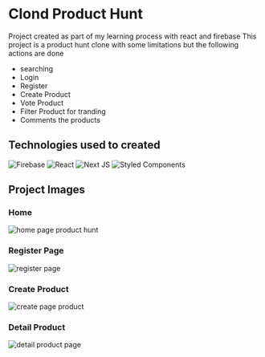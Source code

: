 # Clond Product Hunt

Project created as part of my learning process with react and firebase This project is a product hunt clone with some limitations but the following actions are done

- searching
- Login
- Register
- Create Product
- Vote Product
- Filter Product for tranding
- Comments the products

## Technologies used to created

![Firebase](https://img.shields.io/badge/firebase-%23039BE5.svg?style=for-the-badge&logo=firebase)
![React](https://img.shields.io/badge/react-%2320232a.svg?style=for-the-badge&logo=react&logoColor=%2361DAFB)
![Next JS](https://img.shields.io/badge/Next-black?style=for-the-badge&logo=next.js&logoColor=white)
![Styled Components](https://img.shields.io/badge/styled--components-DB7093?style=for-the-badge&logo=styled-components&logoColor=white)

## Project Images

### Home

![home page product hunt](https://res.cloudinary.com/dx9n8tsyu/image/upload/f_auto,q_auto/v1637807131/react-proyect/screenshot-localhost_3000-2021.11.24-20_23_20_pwnmpo.png)

### Register Page

![register page](https://res.cloudinary.com/dx9n8tsyu/image/upload/f_auto,q_auto/v1637807132/react-proyect/screenshot-localhost_3000-2021.11.24-20_24_27_rnwdhf.png)

### Create Product

![create page product](https://res.cloudinary.com/dx9n8tsyu/image/upload/f_auto,q_auto/v1637807131/react-proyect/screenshot-localhost_3000-2021.11.24-20_23_41_mzjdxp.png)

### Detail Product

![detail product page](https://res.cloudinary.com/dx9n8tsyu/image/upload/f_auto,q_auto/v1637807189/react-proyect/screenshot-localhost_3000-2021.11.24-20_26_15_ncai5f.png)


